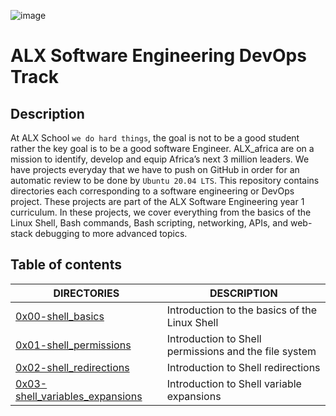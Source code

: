 ![image](https://user-images.githubusercontent.com/105258746/188767412-2ac881ad-4583-491c-9f86-fa210d23a9db.png)

# ALX Software Engineering DevOps Track

## Description
At ALX School `we do hard things`, the goal is not to be a good student rather the key goal is to be a good software Engineer. ALX_africa are on a mission to identify, develop and equip Africa’s next 3 million leaders. We have projects everyday that we have to push on GitHub in order for an automatic review to be done by `Ubuntu 20.04 LTS`. This repository contains directories each corresponding to a software engineering or DevOps project. These projects are part of the ALX Software Engineering year 1 curriculum. In these projects, we cover everything from the basics of the Linux Shell, Bash commands, Bash scripting, networking, APIs, and web-stack debugging to more advanced topics.

## Table of contents
DIRECTORIES | DESCRIPTION
--------- | -----------
[0x00-shell_basics](https://github.com/Lordwill1/alx-system_engineering-devops/tree/master/0x00-shell_basics) | Introduction to the basics of the Linux Shell
[0x01-shell_permissions](https://github.com/Lordwill1/alx-system_engineering-devops/tree/master/0x01-shell_permissions) | Introduction to Shell permissions and the file system
[0x02-shell_redirections](https://github.com/Lordwill1/alx-system_engineering-devops/tree/master/0x02-shell_redirections) | Introduction to Shell redirections
[0x03-shell_variables_expansions](https://github.com/Lordwill1/alx-system_engineering-devops/tree/master/0x03-shell_variables_expansions) | Introduction to Shell variable expansions
